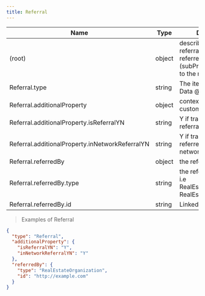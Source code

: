 ```yaml
---
title: Referral
---
```

| Name | Type | Description |
|---|---|---|
| (root) | object | describes a real estate referral from the referredBy (subProperty of agent) to the recipient |
| Referral.type | string | The item type (Linked-Data @type) |
| Referral.additionalProperty | object | context specific custom properties |
| Referral.additionalProperty.isReferralYN | string | Y if transaction was a referral |
| Referral.additionalProperty.inNetworkReferralYN | string | Y if transaction was referred by an in network agent |
| Referral.referredBy | object | the referring entity |
| Referral.referredBy.type | string | the referring entity type i.e RealEstateOrganization, RealEstateAgent |
| Referral.referredBy.id | string | Linked-Data URI (@id) |

> Examples of Referral

```json
{
  "type": "Referral",
  "additionalProperty": {
    "isReferralYN": "Y",
    "inNetworkReferralYN": "Y"
  },
  "referredBy": {
    "type": "RealEstateOrganization",
    "id": "http://example.com"
  }
}
```


